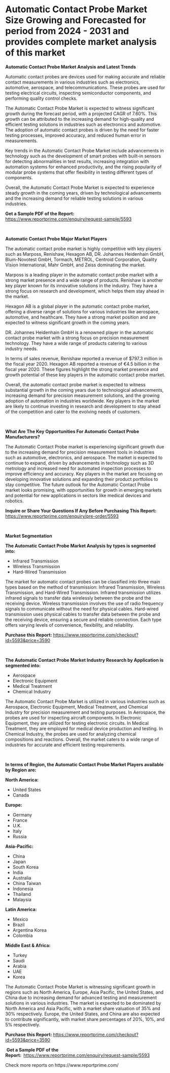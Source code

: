 <p><h1>Automatic Contact Probe Market Size Growing and Forecasted for period from 2024 - 2031 and provides complete market analysis of this market</h1></p><p><strong>Automatic Contact Probe Market Analysis and Latest Trends</strong></p>
<p><p>Automatic contact probes are devices used for making accurate and reliable contact measurements in various industries such as electronics, automotive, aerospace, and telecommunications. These probes are used for testing electrical circuits, inspecting semiconductor components, and performing quality control checks.</p><p>The Automatic Contact Probe Market is expected to witness significant growth during the forecast period, with a projected CAGR of 7.60%. This growth can be attributed to the increasing demand for high-quality and efficient testing solutions in industries such as electronics and automotive. The adoption of automatic contact probes is driven by the need for faster testing processes, improved accuracy, and reduced human error in measurements.</p><p>Key trends in the Automatic Contact Probe Market include advancements in technology such as the development of smart probes with built-in sensors for detecting abnormalities in test results, increasing integration with automation systems for enhanced productivity, and the rising popularity of modular probe systems that offer flexibility in testing different types of components.</p><p>Overall, the Automatic Contact Probe Market is expected to experience steady growth in the coming years, driven by technological advancements and the increasing demand for reliable testing solutions in various industries.</p></p>
<p><strong>Get a Sample PDF of the Report:&nbsp;</strong> <a href="https://www.reportprime.com/enquiry/request-sample/5593">https://www.reportprime.com/enquiry/request-sample/5593</a></p>
<p>&nbsp;</p>
<p><strong>Automatic Contact Probe Major Market Players</strong></p>
<p><p>The automatic contact probe market is highly competitive with key players such as Marposs, Renishaw, Hexagon AB, DR. Johannes Heidenhain GmbH, Blum-Novotest GmbH, Tormach, METROL, Centroid Corporation, Quality Vision International, Mahr GmbH, and Zeiss dominating the market.</p><p>Marposs is a leading player in the automatic contact probe market with a strong market presence and a wide range of products. Renishaw is another key player known for its innovative solutions in the industry. They have a strong focus on research and development, which helps them stay ahead in the market.</p><p>Hexagon AB is a global player in the automatic contact probe market, offering a diverse range of solutions for various industries like aerospace, automotive, and healthcare. They have a strong market position and are expected to witness significant growth in the coming years.</p><p>DR. Johannes Heidenhain GmbH is a renowned player in the automatic contact probe market with a strong focus on precision measurement technology. They have a wide range of products catering to various industry needs.</p><p>In terms of sales revenue, Renishaw reported a revenue of $797.3 million in the fiscal year 2020. Hexagon AB reported a revenue of €4.5 billion in the fiscal year 2020. These figures highlight the strong market presence and growth potential of these key players in the automatic contact probe market.</p><p>Overall, the automatic contact probe market is expected to witness substantial growth in the coming years due to technological advancements, increasing demand for precision measurement solutions, and the growing adoption of automation in industries worldwide. Key players in the market are likely to continue investing in research and development to stay ahead of the competition and cater to the evolving needs of customers.</p></p>
<p>&nbsp;</p>
<p><strong>What Are The Key Opportunities For Automatic Contact Probe Manufacturers?</strong></p>
<p><p>The Automatic Contact Probe market is experiencing significant growth due to the increasing demand for precision measurement tools in industries such as automotive, electronics, and aerospace. The market is expected to continue to expand, driven by advancements in technology such as 3D metrology and increased need for automated inspection processes to improve efficiency and accuracy. Key players in the market are focusing on developing innovative solutions and expanding their product portfolios to stay competitive. The future outlook for the Automatic Contact Probe market looks promising, with opportunities for growth in emerging markets and potential for new applications in sectors like medical devices and robotics.</p></p>
<p><strong>Inquire or Share Your Questions If Any Before Purchasing This Report:</strong> <a href="https://www.reportprime.com/enquiry/pre-order/5593">https://www.reportprime.com/enquiry/pre-order/5593</a></p>
<p>&nbsp;</p>
<p><strong>Market Segmentation</strong></p>
<p><strong>The Automatic Contact Probe Market Analysis by types is segmented into:</strong></p>
<p><ul><li>Infrared Transmission</li><li>Wireless Transmission</li><li>Hard-Wired Transmission</li></ul></p>
<p><p>The market for automatic contact probes can be classified into three main types based on the method of transmission: Infrared Transmission, Wireless Transmission, and Hard-Wired Transmission. Infrared transmission utilizes infrared signals to transfer data wirelessly between the probe and the receiving device. Wireless transmission involves the use of radio frequency signals to communicate without the need for physical cables. Hard-wired transmission uses physical cables to transfer data between the probe and the receiving device, ensuring a secure and reliable connection. Each type offers varying levels of convenience, flexibility, and reliability.</p></p>
<p><strong>Purchase this Report:&nbsp;</strong><a href="https://www.reportprime.com/checkout?id=5593&price=3590">https://www.reportprime.com/checkout?id=5593&price=3590</a></p>
<p>&nbsp;</p>
<p><strong>The Automatic Contact Probe Market Industry Research by Application is segmented into:</strong></p>
<p><ul><li>Aerospace</li><li>Electronic Equipment</li><li>Medical Treatment</li><li>Chemical Industry</li></ul></p>
<p><p>The Automatic Contact Probe Market is utilized in various industries such as Aerospace, Electronic Equipment, Medical Treatment, and Chemical Industry for precision measurement and testing purposes. In Aerospace, the probes are used for inspecting aircraft components. In Electronic Equipment, they are utilized for testing electronic circuits. In Medical Treatment, they are employed for medical device production and testing. In Chemical Industry, the probes are used for analyzing chemical compositions and reactions. Overall, the market caters to a wide range of industries for accurate and efficient testing requirements.</p></p>
<p>&nbsp;</p>
<p><strong>In terms of Region, the Automatic Contact Probe Market Players available by Region are:</strong></p>
<p>
    <p> <strong> North America: </strong>
        <ul>
            <li>United States</li>
            <li>Canada</li>
        </ul>
        </p> 
    <p> <strong> Europe: </strong>
        <ul>
            <li>Germany</li>
            <li>France</li>
            <li>U.K.</li>
            <li>Italy</li>
            <li>Russia</li>
        </ul>
        </p> 
    <p> <strong> Asia-Pacific: </strong>
        <ul>
            <li>China</li>
            <li>Japan</li>
            <li>South Korea</li>
            <li>India</li>
            <li>Australia</li>
            <li>China Taiwan</li>
            <li>Indonesia</li>
            <li>Thailand</li>
            <li>Malaysia</li>
        </ul>
        </p> 
    <p> <strong> Latin America: </strong>
        <ul>
            <li>Mexico</li>
            <li>Brazil</li>
            <li>Argentina Korea</li>
            <li>Colombia</li>
        </ul>
        </p> 
    <p> <strong> Middle East & Africa: </strong>
        <ul>
            <li>Turkey</li>
            <li>Saudi</li>
            <li>Arabia</li>
            <li>UAE</li>
            <li>Korea</li>
        </ul>
    </p>
    </p>
<p><p>The Automatic Contact Probe Market is witnessing significant growth in regions such as North America, Europe, Asia Pacific, the United States, and China due to increasing demand for advanced testing and measurement solutions in various industries. The market is expected to be dominated by North America and Asia Pacific, with a market share valuation of 35% and 30% respectively. Europe, the United States, and China are also expected to contribute significantly, with market share percentages of 20%, 10%, and 5% respectively.</p></p>
<p><strong>Purchase this Report: </strong><a href="https://www.reportprime.com/checkout?id=5593&price=3590">https://www.reportprime.com/checkout?id=5593&price=3590</a></p>
<p>&nbsp;<strong>Get a Sample PDF of the Report:&nbsp;&nbsp;</strong><a href="https://www.reportprime.com/enquiry/request-sample/5593">https://www.reportprime.com/enquiry/request-sample/5593</a></p>
<p><strong></strong></p>
<p>Check more reports on https://www.reportprime.com/</p>